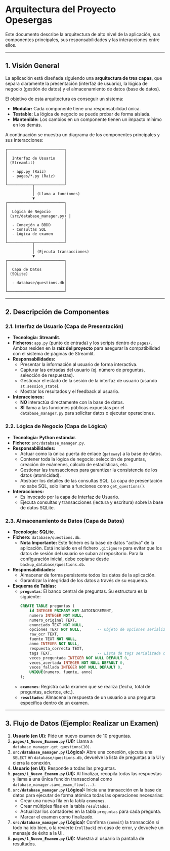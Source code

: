 # Arquitectura del Proyecto Opesergas

Este documento describe la arquitectura de alto nivel de la aplicación, sus componentes principales, sus responsabilidades y las interacciones entre ellos.

---

## 1. Visión General

La aplicación está diseñada siguiendo una **arquitectura de tres capas**, que separa claramente la presentación (interfaz de usuario), la lógica de negocio (gestión de datos) y el almacenamiento de datos (base de datos).

El objetivo de esta arquitectura es conseguir un sistema:

* **Modular:** Cada componente tiene una responsabilidad única.
* **Testable:** La lógica de negocio se puede probar de forma aislada.
* **Mantenible:** Los cambios en un componente tienen un impacto mínimo en los demás.

A continuación se muestra un diagrama de los componentes principales y sus interacciones:

```
┌─────────────────────────┐
│                         │
│  Interfaz de Usuario    │
│ (Streamlit)             │
│                         │
│  - app.py (Raíz)        │
│  - pages/*.py (Raíz)    │
│                         │
└───────────┬─────────────┘
            │
            │ (Llama a funciones)
            ▼
┌─────────────────────────┐
│                         │
│  Lógica de Negocio      │
│ (src/database_manager.py) │
│                         │
│  - Conexión a BBDD      │
│  - Consultas SQL        │
│  - Lógica de examen     │
│                         │
└───────────┬─────────────┘
            │
            │ (Ejecuta transacciones)
            ▼
┌─────────────────────────┐
│                         │
│  Capa de Datos          │
│ (SQLite)                │
│                         │
│  - database/questions.db│
│                         │
└─────────────────────────┘
```

---

## 2. Descripción de Componentes

### 2.1. Interfaz de Usuario (Capa de Presentación)

* **Tecnología:** **Streamlit**.
* **Ficheros:** `app.py` (punto de entrada) y los scripts dentro de `pages/`. Ambos residen en la **raíz del proyecto** para asegurar la compatibilidad con el sistema de páginas de Streamlit.
* **Responsabilidades:**
  * Presentar la información al usuario de forma interactiva.
  * Capturar las entradas del usuario (ej. número de preguntas, selección de respuestas).
  * Gestionar el estado de la sesión de la interfaz de usuario (usando `st.session_state`).
  * Mostrar los resultados y el feedback al usuario.
* **Interacciones:**
  * **NO** interactúa directamente con la base de datos.
  * **SÍ** llama a las funciones públicas expuestas por el `database_manager.py` para solicitar datos o ejecutar operaciones.

### 2.2. Lógica de Negocio (Capa de Lógica)

* **Tecnología:** **Python estándar**.
* **Fichero:** `src/database_manager.py`.
* **Responsabilidades:**
  * Actuar como la única puerta de enlace (`gateway`) a la base de datos.
  * Contener toda la lógica de negocio: selección de preguntas, creación de exámenes, cálculo de estadísticas, etc.
  * Gestionar las transacciones para garantizar la consistencia de los datos (atomicidad).
  * Abstraer los detalles de las consultas SQL. La capa de presentación no sabe SQL, solo llama a funciones como `get_questions()`.
* **Interacciones:**
  * Es invocado por la capa de Interfaz de Usuario.
  * Ejecuta consultas y transacciones (lectura y escritura) sobre la base de datos SQLite.

### 2.3. Almacenamiento de Datos (Capa de Datos)

* **Tecnología:** **SQLite**.
* **Fichero:** `database/questions.db`.
  * **Nota Importante:** Este fichero es la base de datos "activa" de la aplicación. Está incluido en el fichero `.gitignore` para evitar que los datos de sesión del usuario se suban al repositorio. Para la configuración inicial, debe copiarse desde `backup_database/questions.db`.
* **Responsabilidades:**
  * Almacenar de forma persistente todos los datos de la aplicación.
  * Garantizar la integridad de los datos a través de su esquema.
* **Esquema de Tablas:**
  * **`preguntas`**: El banco central de preguntas. Su estructura es la siguiente:
    ```sql
    CREATE TABLE preguntas (
        id INTEGER PRIMARY KEY AUTOINCREMENT,
        numero INTEGER NOT NULL,
        numero_original TEXT,
        enunciado TEXT NOT NULL,
        opciones TEXT NOT NULL,       -- Objeto de opciones serializado como string JSON
        raw_ocr TEXT,
        fuente TEXT NOT NULL,
        anno INTEGER NOT NULL,
        respuesta_correcta TEXT,
        tags TEXT,                    -- Lista de tags serializada como string JSON
        veces_preguntada INTEGER NOT NULL DEFAULT 0,
        veces_acertada INTEGER NOT NULL DEFAULT 0,
        veces_fallada INTEGER NOT NULL DEFAULT 0,
        UNIQUE(numero, fuente, anno)
    );
    ```
  * **`examenes`**: Registra cada examen que se realiza (fecha, total de preguntas, aciertos, etc.).
  * **`resultados`**: Almacena la respuesta de un usuario a una pregunta específica dentro de un examen.

---

## 3. Flujo de Datos (Ejemplo: Realizar un Examen)

1. **Usuario (en UI):** Pide un nuevo examen de 10 preguntas.
2. **`pages/1_Nuevo_Examen.py` (UI):** Llama a `database_manager.get_questions(10)`.
3. **`src/database_manager.py` (Lógica):** Abre una conexión, ejecuta una `SELECT` en `database/questions.db`, devuelve la lista de preguntas a la UI y cierra la conexión.
4. **Usuario (en UI):** Responde a todas las preguntas.
5. **`pages/1_Nuevo_Examen.py` (UI):** Al finalizar, recopila todas las respuestas y llama a una única función transaccional como `database_manager.save_exam_flow(...)`.
6. **`src/database_manager.py` (Lógica):** Inicia una transacción en la base de datos para ejecutar de forma atómica todas las operaciones necesarias:
    * Crear una nueva fila en la tabla `examenes`.
    * Crear múltiples filas en la tabla `resultados`.
    * Actualizar los contadores en la tabla `preguntas` para cada pregunta.
    * Marcar el examen como finalizado.
7. **`src/database_manager.py` (Lógica):** Confirma (`commit`) la transacción si todo ha ido bien, o la revierte (`rollback`) en caso de error, y devuelve un mensaje de éxito a la UI.
8. **`pages/1_Nuevo_Examen.py` (UI):** Muestra al usuario la pantalla de resultados.